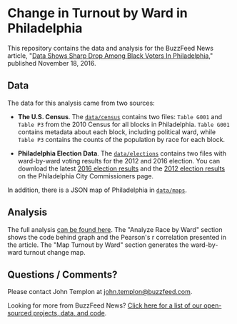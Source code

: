 # Change in Turnout by Ward in Philadelphia 

This repository contains the data and analysis for the BuzzFeed News article, "[Data Shows Sharp Drop Among Black Voters In Philadelphia](https://www.buzzfeed.com/johntemplon/data-shows-sharp-drop-among-black-voters-in-philad)," published November 18, 2016.

## Data

The data for this analysis came from two sources:

- __The U.S. Census__. The [`data/census`](data/census) contains two files: `Table G001` and `Table P3` from the 2010 Census for all blocks in Philadelphia. `Table G001` contains metadata about each block, including political ward, while `Table P3` contains the counts of the population by race for each block.

- __Philadelphia Election Data__. The [`data/elections`](data/elections) contains two files with ward-by-ward voting results for the 2012 and 2016 election. You can download the latest [2016 election results](http://www.philadelphiavotes.com/en/resources-a-data/live-election-results) and the [2012 election results](http://www.philadelphiavotes.com/en/resources-a-data/ballot-box-app) on the Philadelphia City Commissioners page.

In addition, there is a JSON map of Philadelphia in [`data/maps`](data/maps).

## Analysis

The full analysis [can be found here](notebooks/philadelphia-map-and-analysis.ipynb). The "Analyze Race by Ward" section shows the code behind graph and the Pearson's r correlation presented in the article. The "Map Turnout by Ward" section generates the ward-by-ward turnout change map.

## Questions / Comments?

Please contact John Templon at john.templon@buzzfeed.com.

Looking for more from BuzzFeed News? [Click here for a list of our open-sourced projects, data, and code](https://github.com/BuzzFeedNews/everything).